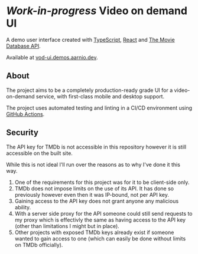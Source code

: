 # **_Work-in-progress_** Video on demand UI

A demo user interface created with [TypeScript](https://www.typescriptlang.org/), [React](https://reactjs.org/) and [The Movie Database API](https://developers.themoviedb.org/3).

Available at [vod-ui.demos.aarnio.dev](https://vod-ui.demos.aarnio.dev).

## About

The project aims to be a completely production-ready grade UI for a video-on-demand service, with first-class mobile and desktop support.

The project uses automated testing and linting in a CI/CD environment using [GitHub Actions](https://github.com/features/actions).

## Security

The API key for TMDb is not accessible in this repository however it is still accessible on the built site.

While this is not ideal I'll run over the reasons as to why I've done it this way.

1. One of the requirements for this project was for it to be client-side only.
2. TMDb does not impose limits on the use of its API. It has done so previously however even then it was IP-bound, not per API key.
3. Gaining access to the API key does not grant anyone any malicious ability.
4. With a server side proxy for the API someone could still send requests to my proxy which is effectivly the same as having access to the API key (other than limitations I might but in place).
5. Other projects with exposed TMDb keys already exist if someone wanted to gain access to one (which can easily be done without limits on TMDb officially).
